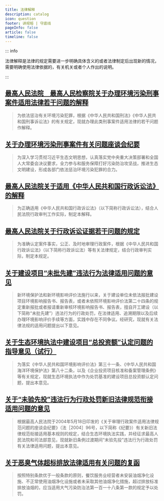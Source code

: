 ```yaml
---
title: 法律解释
description: catalog
icon: question
footer: 讲规矩 | 守底线
pageInfo: false
article: false
timeline: false
---
```


::: info

法律解释是法律的规定需要进一步明确具体含义的或者法律制定后出现新的情况，需要明确使用法律依据的，有关机关或者个人作出的说明。

:::

## [最高人民法院 最高人民检察院关于办理环境污染刑事案件适用法律若干问题的解释](/posts/P6/zgrmfyzgrmjcygyblhjwrxsajsyflrgwtdjs)

<Badge text="有效" type="tip" /><Badge text="2017/01/01施行" type="info" /><Badge text="最高人民法院" type="danger" /><Badge text="最高人民检察院" type="danger" /><Badge text="法释〔2016〕29号" type="note" />

>为依法惩治有关环境污染犯罪，根据《中华人民共和国刑法》《中华人民共和国刑事诉讼法》的有关规定，现就办理此类刑事案件适用法律的若干问题作解释。

## [关于办理环境污染刑事案件有关问题座谈会纪要](/posts/P6/gyblhjwrxsajygwtzthjy)

<Badge text="有效" type="tip" /><Badge text="2019/02/20发布" type="info" /><Badge text="最高人民法院等" type="danger" />

>为深入学习贯彻习近平生态文明思想，认真落实党中央重大决策部署和全国人大常委会决议要求，全力参与和服务保障打好污染防治攻坚战，推进生态文明建设，形成各部门依法惩治环境污染犯罪的合力。

## [最高人民法院关于适用《中华人民共和国行政诉讼法》的解释](/posts/P6/zgrmfygysyzhrmghgxzssfdjs)

<Badge text="有效" type="tip" /><Badge text="2018/02/08施行" type="info" /><Badge text="最高人民法院" type="danger" /><Badge text="法释〔2018〕1号" type="note" />

>为正确适用《中华人民共和国行政诉讼法》（以下简称行政诉讼法），结合人民法院行政审判工作实际，制定本解释。

## [最高人民法院关于行政诉讼证据若干问题的规定](/posts/P6/zgrmfygyxzsszjrgwtdgd)

<Badge text="有效" type="tip" /><Badge text="2002/10/01施行" type="info" /><Badge text="最高人民法院" type="danger" /><Badge text="法释〔2002〕21号" type="note" />

>为准确认定案件事实，公正、及时地审理行政案件，根据《中华人民共和国行政诉讼法》（以下简称行政诉讼法）等有关法律规定，结合行政审判实际，制定本规定。

## [关于建设项目“未批先建”违法行为法律适用问题的意见](/posts/P6/gyjsxmwpxjwfxwflsywtdyj)

<Badge text="有效" type="tip" /><Badge text="2018/02/22发布" type="info" /><Badge text="原环境保护部" type="danger" /><Badge text="环政法函〔2018〕31号" type="note" />

>新环境保护法和新环境影响评价法施行以来，关于建设单位未依法报批建设项目环境影响报告书、报告表，或者未依照环境影响评价法第二十四条的规定重新报批或者报请重新审核环境影响报告书、报告表，擅自开工建设（以下简称“未批先建”）违法行为的行政处罚，在法律适用、追溯期限以及后续办理环境影响评价手续等方面，实践中存在不同争议。经研究，现就有关法律法规的适用问题提出以下意见。

## [关于生态环境执法中建设项目“总投资额”认定问题的指导意见（试行）](/posts/P6/gysthjzfzjsxmztzerdwtdzdyj)

<Badge text="有效" type="tip" /><Badge text="2018/08/27发布" type="info" /><Badge text="生态环境部等" type="danger" /><Badge text="环政法〔2018〕85号" type="note" />

>为落实《中华人民共和国环境影响评价法》第三十一条、《中华人民共和国海洋环境保护法》第八十二条，以及《企业投资项目核准和备案管理条例》等有关规定，现就生态环境执法中作为处罚基准的建设项目总投资额认定问题，提出本意见。

## [关于“未验先投”违法行为行政处罚新旧法律规范衔接适用问题的意见](/posts/P6/gywyxtwfxwxzcfxjflgfxjsywtdyj)

<Badge text="有效" type="tip" /><Badge text="2019/10/17发布" type="info" /><Badge text="生态环境部" type="danger" /><Badge text="环法规函〔2019〕121号" type="note" />

>根据最高人民法院于2004年5月18日印发的《关于审理行政案件适用法律规范问题的座谈会纪要》（法［2004］96号，以下简称《纪要》）有关新旧法律规范衔接适用基本规则的规定，结合生态环境执法实践，并经征求最高人民法院和司法部意见，现就新旧条例过渡期间“未验先投”违法行为行政处罚有关法律适用问题，提出本意见。


## [关于恶臭气体超标排放法律适用有关问题的复函](/posts/P6/gyecqtcbpfflsyygwtdfh)

<Badge text="有效" type="tip" /><Badge text="2020/03/20发布" type="info" /><Badge text="生态环境部办公厅" type="danger" /><Badge text="环办法规函〔2020〕122号" type="note" />

>按照特别条款优于一般条款的原则，餐饮服务业经营者未安装油烟净化设施、不正常使用油烟净化设施或者未采取其他油烟净化措施，超过排放标准排放油烟的，应当适用大气污染防治法第一百一十八条第一款的规定予以处罚。